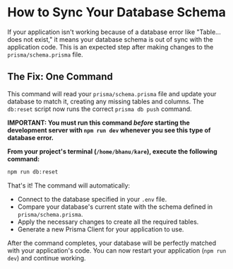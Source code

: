 
# How to Sync Your Database Schema

If your application isn't working because of a database error like "Table... does not exist," it means your database schema is out of sync with the application code. This is an expected step after making changes to the `prisma/schema.prisma` file.

## The Fix: One Command

This command will read your `prisma/schema.prisma` file and update your database to match it, creating any missing tables and columns. The `db:reset` script now runs the correct `prisma db push` command.

**IMPORTANT: You must run this command *before* starting the development server with `npm run dev` whenever you see this type of database error.**

**From your project's terminal (`/home/bhanu/kare`), execute the following command:**
```bash
npm run db:reset
```

That's it! The command will automatically:
- Connect to the database specified in your `.env` file.
- Compare your database's current state with the schema defined in `prisma/schema.prisma`.
- Apply the necessary changes to create all the required tables.
- Generate a new Prisma Client for your application to use.

After the command completes, your database will be perfectly matched with your application's code. You can now restart your application (`npm run dev`) and continue working.
